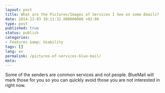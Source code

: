 ```yaml
---
layout: post
title: What are the Pictures/Images of Services I See on some Emails?
date: 2014-12-03 10:11:32.000000000 +02:00
type: post
published: true
status: publish
categories:
- Features &amp; Usability
tags: []
lang: en
permalink: /pictures-of-services-blue-mail/
meta:
---
```


Some of the senders are common services and not people. BlueMail will mark those for you so you can quickly avoid those you are not interested in right now.